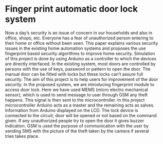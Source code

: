 # **Finger print automatic door lock system**<br/>

Now a day’s security is an issue of concern in our households and also in office, shops, etc.   Everyone has a fear of unauthorized person entering to their home or office without been seen. This paper explains various security issues in the existing home automation systems and proposes the use fingerprint based security algorithms to improve home security. Simulation of this project is done by using Arduino as a controller to which the devices are directly interfaced.
In the existing system, most doors are controlled by persons with the use of keys, password or pattern to open the door. The manual door can be fitted with locks but these locks can’t assure full security. The aim of this project is to help users for improvement of the door security. 
In the proposed system, we are introducing fingerprint module to access door lock. Here we have used MEMS (micro electro mechanical sensor), which is used to send message to user through GSM any theft happens. This signal is then sent to the microcontroller. In this project microcontroller Arduino acts as a master and the remaining acts as salves. Information from Arduino displayed on the LCD. The lock device is connected to the circuit; 
door will be opened or not based on the command given. If any unauthorized people try to open the door it gives buzzer indication. GSM is used the purpose of communication with the user by sending SMS with the picture of the theft taken by the camera if several tries takes place.

